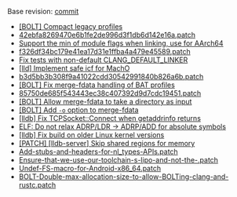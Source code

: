 Base revision: [commit](https://github.com/llvm/llvm-project/commits/a58d0af058038595c93de961b725f86997cf8d4a)

- [[BOLT] Compact legacy profiles](https://android.googlesource.com/toolchain/llvm_android/+/4d6da285cc6594fad25059f3facb267cc453d756/patches/cherry/7d7771f34d14e0108adf02a6fd0b33943afae3da.patch)
- [42ebfa8269470e6b1fe2de996d3f1db6d142e16a.patch](https://android.googlesource.com/toolchain/llvm_android/+/4d6da285cc6594fad25059f3facb267cc453d756/patches/cherry/42ebfa8269470e6b1fe2de996d3f1db6d142e16a.patch)
- [Support the min of module flags when linking, use for AArch64](https://android.googlesource.com/toolchain/llvm_android/+/4d6da285cc6594fad25059f3facb267cc453d756/patches/cherry/b0343a38a5910e980bb031e4014655d77cd0c162_v1.patch)
- [f326df34bc179e41ea17d31e1ffba4a479e45589.patch](https://android.googlesource.com/toolchain/llvm_android/+/4d6da285cc6594fad25059f3facb267cc453d756/patches/cherry/f326df34bc179e41ea17d31e1ffba4a479e45589.patch)
- [Fix tests with non-default CLANG_DEFAULT_LINKER](https://android.googlesource.com/toolchain/llvm_android/+/4d6da285cc6594fad25059f3facb267cc453d756/patches/cherry/f6fa9985900ee757a2cfce0f472ff1fc84463242_v0.patch)
- [[lld] Implement safe icf for MachO](https://android.googlesource.com/toolchain/llvm_android/+/4d6da285cc6594fad25059f3facb267cc453d756/patches/cherry/e29dc0c6fde284e7f05aa5f45b05c629c9fad295.patch)
- [b3d5bb3b308f9a41022cdd30542991840b826a6b.patch](https://android.googlesource.com/toolchain/llvm_android/+/4d6da285cc6594fad25059f3facb267cc453d756/patches/cherry/b3d5bb3b308f9a41022cdd30542991840b826a6b.patch)
- [[BOLT] Fix merge-fdata handling of BAT profiles](https://android.googlesource.com/toolchain/llvm_android/+/4d6da285cc6594fad25059f3facb267cc453d756/patches/cherry/2fdc5d336ed1fdcde4700a4c23777e0959d5c8d7.patch)
- [85750de685f543443ec38c407392d9d7cdc19451.patch](https://android.googlesource.com/toolchain/llvm_android/+/4d6da285cc6594fad25059f3facb267cc453d756/patches/cherry/85750de685f543443ec38c407392d9d7cdc19451.patch)
- [[BOLT] Allow merge-fdata to take a directory as input](https://android.googlesource.com/toolchain/llvm_android/+/4d6da285cc6594fad25059f3facb267cc453d756/patches/cherry/2a42f7f72a138db541fd3f5c0f14998f197d406d.patch)
- [[BOLT] Add `-o` option to merge-fdata](https://android.googlesource.com/toolchain/llvm_android/+/4d6da285cc6594fad25059f3facb267cc453d756/patches/cherry/716d428ab525121db6c5574b62923d49ea5191ed.patch)
- [[lldb] Fix TCPSocket::Connect when getaddrinfo returns](https://android.googlesource.com/toolchain/llvm_android/+/4d6da285cc6594fad25059f3facb267cc453d756/patches/cherry/926a7ecdc8b21f01b06a1db78bdd81f1dacaad61.patch)
- [ELF: Do not relax ADRP/LDR -> ADRP/ADD for absolute symbols](https://android.googlesource.com/toolchain/llvm_android/+/4d6da285cc6594fad25059f3facb267cc453d756/patches/cherry/b064bc18c30c334d3111c3db45b8d38ec35ad045.patch)
- [[lldb] Fix build on older Linux kernel versions](https://android.googlesource.com/toolchain/llvm_android/+/4d6da285cc6594fad25059f3facb267cc453d756/patches/cherry/b83b82f9f431f20ae35cb3b11443049e31a71481.patch)
- [[PATCH] [lldb-server] Skip shared regions for memory](https://android.googlesource.com/toolchain/llvm_android/+/4d6da285cc6594fad25059f3facb267cc453d756/patches/cherry/c0702ac07b8e206f424930ff0331151954fb821c.patch)
- [Add-stubs-and-headers-for-nl_types-APIs.patch](https://android.googlesource.com/toolchain/llvm_android/+/4d6da285cc6594fad25059f3facb267cc453d756/patches/Add-stubs-and-headers-for-nl_types-APIs.patch)
- [Ensure-that-we-use-our-toolchain-s-lipo-and-not-the-.patch](https://android.googlesource.com/toolchain/llvm_android/+/4d6da285cc6594fad25059f3facb267cc453d756/patches/Ensure-that-we-use-our-toolchain-s-lipo-and-not-the-.patch)
- [Undef-FS-macro-for-Android-x86_64.patch](https://android.googlesource.com/toolchain/llvm_android/+/4d6da285cc6594fad25059f3facb267cc453d756/patches/Undef-FS-macro-for-Android-x86_64.patch)
- [BOLT-Double-max-allocation-size-to-allow-BOLTing-clang-and-rustc.patch](https://android.googlesource.com/toolchain/llvm_android/+/4d6da285cc6594fad25059f3facb267cc453d756/patches/BOLT-Double-max-allocation-size-to-allow-BOLTing-clang-and-rustc.patch)
